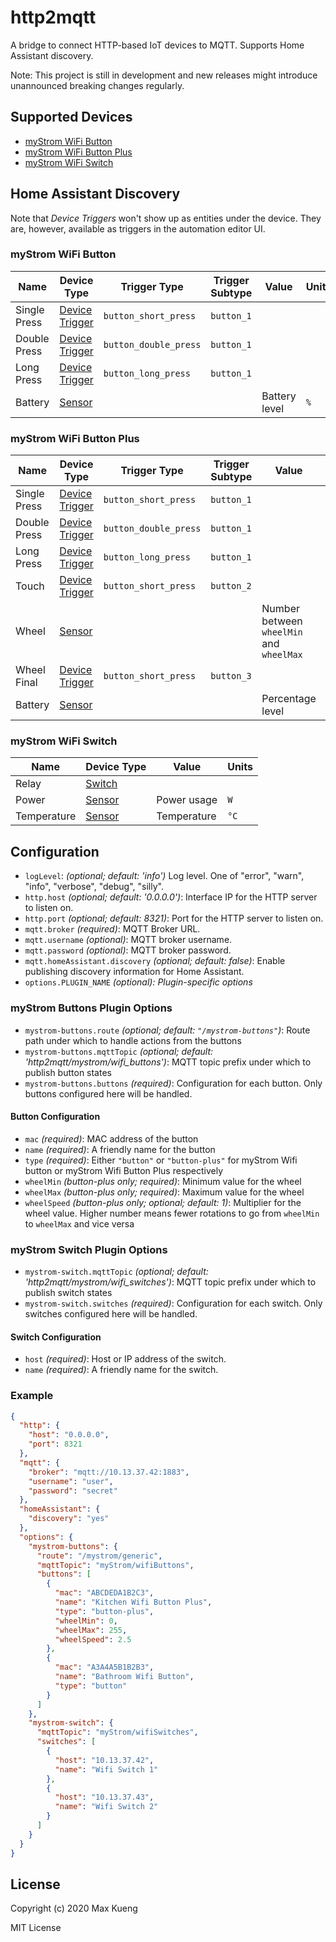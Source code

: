 http2mqtt
=========

A bridge to connect HTTP-based IoT devices to MQTT. Supports Home Assistant
discovery.

Note: This project is still in development and new releases might introduce
unannounced breaking changes regularly.

## Supported Devices

 - [myStrom WiFi Button](https://mystrom.ch/wifi-button/)
 - [myStrom WiFi Button Plus](https://mystrom.ch/wifi-button-plus/)
 - [myStrom WiFi Switch](https://mystrom.ch/wifi-switch-ch/)

## Home Assistant Discovery

Note that _Device Triggers_ won't show up as entities under the device. They
are, however, available as triggers in the automation editor UI.

### myStrom WiFi Button

| Name         | Device Type                       | Trigger Type          | Trigger Subtype | Value              | Units |
| ------------ | --------------------------------- | --------------------- | --------------- | ------------------ | ----- |
| Single Press | [Device Trigger][hadevicetrigger] | `button_short_press`  | `button_1`      |                    |       |
| Double Press | [Device Trigger][hadevicetrigger] | `button_double_press` | `button_1`      |                    |       |
| Long Press   | [Device Trigger][hadevicetrigger] | `button_long_press`   | `button_1`      |                    |       |
| Battery      | [Sensor][hasensor]                |                       |                 | Battery level      | `%`   |

### myStrom WiFi Button Plus

| Name         | Device Type                       | Trigger Type          | Trigger Subtype | Value                                    | Units |
| ------------ | --------------------------------- | --------------------- | --------------- | ---------------------------------------- | ----- |
| Single Press | [Device Trigger][hadevicetrigger] | `button_short_press`  | `button_1`      |                                          |       |
| Double Press | [Device Trigger][hadevicetrigger] | `button_double_press` | `button_1`      |                                          |       |
| Long Press   | [Device Trigger][hadevicetrigger] | `button_long_press`   | `button_1`      |                                          |       |
| Touch        | [Device Trigger][hadevicetrigger] | `button_short_press`  | `button_2`      |                                          |       |
| Wheel        | [Sensor][hasensor]                |                       |                 | Number between `wheelMin` and `wheelMax` |       |
| Wheel Final  | [Device Trigger][hadevicetrigger] | `button_short_press`  | `button_3`      |                                          |       |
| Battery      | [Sensor][hasensor]                |                       |                 | Percentage level                         | `%`   |

### myStrom WiFi Switch

| Name        | Device Type        | Value       | Units |
| ----------- | ------------------ | ----------- | ----- |
| Relay       | [Switch][haswitch] |             |       |
| Power       | [Sensor][hasensor] | Power usage | `W`   |
| Temperature | [Sensor][hasensor] | Temperature | `°C`  |

[hadevicetrigger]: https://www.home-assistant.io/integrations/device_trigger.mqtt/
[hasensor]: https://www.home-assistant.io/integrations/sensor.mqtt/
[haswitch]: https://www.home-assistant.io/integrations/switch.mqtt/

## Configuration

 - `logLevel`: _(optional; default: 'info')_ Log level. One of "error", "warn",
   "info", "verbose", "debug", "silly".
 - `http.host` _(optional; default: '0.0.0.0')_: Interface IP for the HTTP
   server to listen on.
 - `http.port` _(optional; default: 8321)_: Port for the HTTP server to listen
   on.
 - `mqtt.broker` _(required)_: MQTT Broker URL.
 - `mqtt.username` _(optional)_: MQTT broker username.
 - `mqtt.password` _(optional)_: MQTT broker password.
 - `mqtt.homeAssistant.discovery` _(optional; default: false)_: Enable
   publishing discovery information for Home Assistant.
 - `options.PLUGIN_NAME` _(optional): Plugin-specific options_

### myStrom Buttons Plugin Options

 - `mystrom-buttons.route` _(optional; default: `"/mystrom-buttons"`)_: Route
   path under which to handle actions from the buttons
 - `mystrom-buttons.mqttTopic` _(optional; default:
   'http2mqtt/mystrom/wifi_buttons')_: MQTT topic prefix under which to
   publish button states
 - `mystrom-buttons.buttons` _(required)_: Configuration for each button. Only
   buttons configured here will be handled.  

#### Button Configuration

 - `mac` _(required)_: MAC address of the button
 - `name` _(required)_: A friendly name for the button
 - `type` _(required)_: Either `"button"` or `"button-plus"` for myStrom Wifi
   button or myStrom Wifi Button Plus respectively
 - `wheelMin` _(button-plus only; required)_: Minimum value for the wheel
 - `wheelMax` _(button-plus only; required)_: Maximum value for the wheel 
 - `wheelSpeed` _(button-plus only; optional; default: 1)_: Multiplier for the
   wheel value. Higher number means fewer rotations to go from `wheelMin` to
   `wheelMax` and vice versa

### myStrom Switch Plugin Options

 - `mystrom-switch.mqttTopic` _(optional; default:
   'http2mqtt/mystrom/wifi_switches')_: MQTT topic prefix under which to
   publish switch states
 - `mystrom-switch.switches` _(required)_: Configuration for each switch. Only
   switches configured here will be handled.

#### Switch Configuration

 - `host` _(required)_: Host or IP address of the switch.
 - `name` _(required)_: A friendly name for the switch.

### Example

```json
{
  "http": {
    "host": "0.0.0.0",
    "port": 8321
  },
  "mqtt": {
    "broker": "mqtt://10.13.37.42:1883",
    "username": "user",
    "password": "secret"
  },
  "homeAssistant": {
    "discovery": "yes"
  },
  "options": {
    "mystrom-buttons": {
      "route": "/mystrom/generic",
      "mqttTopic": "myStrom/wifiButtons",
      "buttons": [
        {
          "mac": "ABCDEDA1B2C3",
          "name": "Kitchen Wifi Button Plus",
          "type": "button-plus",
          "wheelMin": 0,
          "wheelMax": 255,
          "wheelSpeed": 2.5
        },
        {
          "mac": "A3A4A5B1B2B3",
          "name": "Bathroom Wifi Button",
          "type": "button"
        }
      ]
    },
    "mystrom-switch": {
      "mqttTopic": "myStrom/wifiSwitches",
      "switches": [
        {
          "host": "10.13.37.42",
          "name": "Wifi Switch 1"
        },
        {
          "host": "10.13.37.43",
          "name": "Wifi Switch 2"
        }
      ]
    }
  }
}
```

## License

Copyright (c) 2020 Max Kueng

MIT License